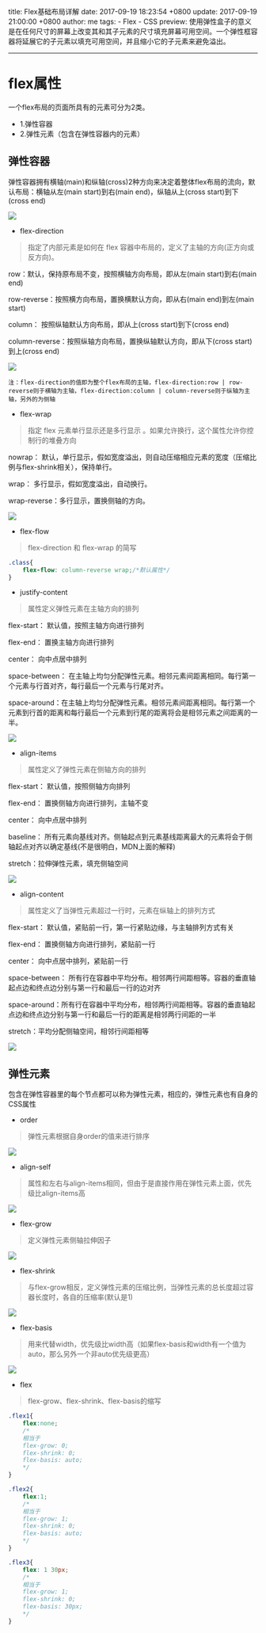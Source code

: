 title: Flex基础布局详解
date: 2017-09-19 18:23:54 +0800
update: 2017-09-19 21:00:00 +0800
author: me
tags:
    - Flex
    - CSS
preview: 使用弹性盒子的意义是在任何尺寸的屏幕上改变其和其子元素的尺寸填充屏幕可用空间。一个弹性框容器将延展它的子元素以填充可用空间，并且缩小它的子元素来避免溢出。

---
# flex属性
一个flex布局的页面所具有的元素可分为2类。

* 1.弹性容器
* 2.弹性元素（包含在弹性容器内的元素）

## 弹性容器
弹性容器拥有横轴(main)和纵轴(cross)2种方向来决定着整体flex布局的流向，默认布局：横轴从左(main start)到右(main end)，纵轴从上(cross start)到下(cross end)

![](https://sfault-image.b0.upaiyun.com/134/028/1340284239-58c253c58c759_articlex)

* flex-direction

> 指定了内部元素是如何在 flex 容器中布局的，定义了主轴的方向(正方向或反方向)。

row：默认，保持原布局不变，按照横轴方向布局，即从左(main start)到右(main end)

row-reverse：按照横方向布局，置换横默认方向，即从右(main end)到左(main start)

column： 按照纵轴默认方向布局，即从上(cross start)到下(cross end)

column-reverse：按照纵轴方向布局，置换纵轴默认方向，即从下(cross start)到上(cross end)

![](https://sfault-image.b0.upaiyun.com/622/085/622085148-58c24de3a0d99_articlex)

``注：flex-direction的值即为整个flex布局的主轴，flex-direction:row | row-reverse则于横轴为主轴，flex-direction:column | column-reverse则于纵轴为主轴，另外的为侧轴``

* flex-wrap

> 指定 flex 元素单行显示还是多行显示 。如果允许换行，这个属性允许你控制行的堆叠方向

nowrap： 默认，单行显示，假如宽度溢出，则自动压缩相应元素的宽度（压缩比例与flex-shrink相关），保持单行。

wrap： 多行显示，假如宽度溢出，自动换行。

wrap-reverse：多行显示，置换侧轴的方向。

![](https://sfault-image.b0.upaiyun.com/363/850/3638502166-58c24eef71680_articlex)

* flex-flow

> flex-direction 和 flex-wrap 的简写

```css
.class{
    flex-flow: column-reverse wrap;/*默认属性*/
}
```

* justify-content

> 属性定义弹性元素在主轴方向的排列

flex-start： 默认值，按照主轴方向进行排列

flex-end： 置换主轴方向进行排列

center： 向中点居中排列

space-between： 在主轴上均匀分配弹性元素。相邻元素间距离相同。每行第一个元素与行首对齐，每行最后一个元素与行尾对齐。

space-around：在主轴上均匀分配弹性元素。相邻元素间距离相同。每行第一个元素到行首的距离和每行最后一个元素到行尾的距离将会是相邻元素之间距离的一半。

![](https://sfault-image.b0.upaiyun.com/348/615/3486154553-58c24f36cebc7_articlex)

* align-items

> 属性定义了弹性元素在侧轴方向的排列

flex-start： 默认值，按照侧轴方向排列

flex-end： 置换侧轴方向进行排列，主轴不变

center： 向中点居中排列

baseline： 所有元素向基线对齐。侧轴起点到元素基线距离最大的元素将会于侧轴起点对齐以确定基线(不是很明白，MDN上面的解释)

stretch：拉伸弹性元素，填充侧轴空间

![](https://sfault-image.b0.upaiyun.com/262/251/2622514220-58c24f56a61c0_articlex)

* align-content

> 属性定义了当弹性元素超过一行时，元素在纵轴上的排列方式

flex-start： 默认值，紧贴前一行，第一行紧贴边缘，与主轴排列方式有关

flex-end： 置换侧轴方向进行排列，紧贴前一行

center： 向中点居中排列，紧贴前一行

space-between： 所有行在容器中平均分布。相邻两行间距相等。容器的垂直轴起点边和终点边分别与第一行和最后一行的边对齐

space-around：所有行在容器中平均分布，相邻两行间距相等。容器的垂直轴起点边和终点边分别与第一行和最后一行的距离是相邻两行间距的一半

stretch：平均分配侧轴空间，相邻行间距相等

![](https://sfault-image.b0.upaiyun.com/174/364/1743644599-58c24f6beed1f_articlex)

## 弹性元素
包含在弹性容器里的每个节点都可以称为弹性元素，相应的，弹性元素也有自身的CSS属性

* order

> 弹性元素根据自身order的值来进行排序

![](https://sfault-image.b0.upaiyun.com/178/889/1788892906-58c24f83de31c_articlex)

* align-self

> 属性和左右与align-items相同，但由于是直接作用在弹性元素上面，优先级比align-items高

![](https://sfault-image.b0.upaiyun.com/336/214/3362144820-58c24fa3663e5_articlex)

* flex-grow

> 定义弹性元素侧轴拉伸因子

![](https://sfault-image.b0.upaiyun.com/256/359/256359781-58c24fb4858a3_articlex)

* flex-shrink

> 与flex-grow相反，定义弹性元素的压缩比例，当弹性元素的总长度超过容器长度时，各自的压缩率(默认是1)

![](https://sfault-image.b0.upaiyun.com/257/534/2575344999-58c24fc86313f_articlex)

* flex-basis

> 用来代替width，优先级比width高（如果flex-basis和width有一个值为auto，那么另外一个非auto优先级更高）

![](https://sfault-image.b0.upaiyun.com/206/563/2065634934-58c24fdb4953c_articlex)

* flex

> flex-grow、flex-shrink、flex-basis的缩写

```css
.flex1{
    flex:none;
    /*
    相当于
    flex-grow: 0;
    flex-shrink: 0;
    flex-basis: auto;
    */
}

.flex2{
    flex:1;
    /*
    相当于
    flex-grow: 1;
    flex-shrink: 0;
    flex-basis: auto;
    */
}

.flex3{
    flex: 1 30px;
    /*
    相当于
    flex-grow: 1;
    flex-shrink: 0;
    flex-basis: 30px;
    */
}
```
